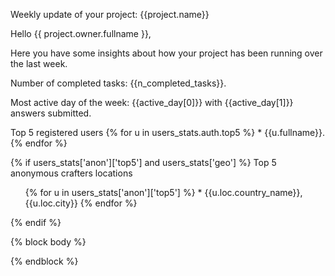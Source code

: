Weekly update of your project: {{project.name}}

Hello {{ project.owner.fullname }},

Here you have some insights about how your project has been running over the last week.

Number of completed tasks: {{n_completed_tasks}}.

Most active day of the week: {{active_day[0]}} with {{active_day[1]}} answers submitted.

Top 5 registered users
{% for u in users_stats.auth.top5 %}
    * {{u.fullname}}.
{% endfor %}

{% if users_stats['anon']['top5'] and users_stats['geo'] %}
Top 5 anonymous crafters locations
<ol>
    {% for u in users_stats['anon']['top5'] %}
    * {{u.loc.country_name}}, {{u.loc.city}}
    {% endfor %}
</ol>
{% endif %}


{% block body %}

{% endblock %}
